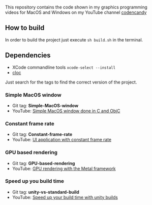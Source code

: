 This repository contains the code shown in my graphics programming videos for MacOS and Windows on my YouTube channel [codencandy](https://www.youtube.com/@codencandy)

## How to build

In order to build the project just execute 
```sh build.sh``` in the terminal.

## Dependencies

- XCode commandline tools
```xcode-select --install```
- [cloc](https://formulae.brew.sh/formula/cloc)

Just search for the tags to find the correct version of the project.

### Simple MacOS window

- Git tag: **Simple-MacOS-window**<br>
- YouTube: [Simple MacOS window done in C and ObjC](https://youtu.be/Q2Mfc369QtI)

### Constant frame rate

- Git tag: **Constant-frame-rate**
- YouTube: [UI application with constant frame rate](https://youtu.be/-3rmEsQ_3Wg)

### GPU based rendering

- Git tag: **GPU-based-rendering**
- YouTube: [GPU rendering with the Metal framework](https://youtu.be/UrHKvAPFxOI)

### Speed up you build time 

- Git tag: **unity-vs-standard-build**
- YouTube: [Speed up your build time with unity builds](https://youtu.be/49kQwhnBlHs)


